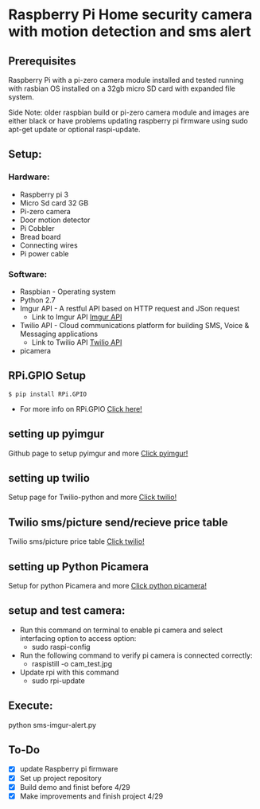 # Raspberry Pi Home security camera with motion detection and sms alert #

## Prerequisites ##

Raspberry Pi with a pi-zero camera module installed and tested running with rasbian OS installed on a 32gb micro SD card with expanded file system.

Side Note: older raspbian build or pi-zero camera module and images are either black or have problems updating raspberry pi firmware using sudo apt-get update or optional raspi-update.

## Setup: ##

### Hardware: ###
* Raspberry pi 3
* Micro Sd card 32 GB
* Pi-zero camera
* Door motion detector
* Pi Cobbler
* Bread board
* Connecting wires
* Pi power cable

### Software: ###
- Raspbian - Operating system
- Python 2.7
- Imgur API - A restful API based on HTTP request and JSon request
  - Link to Imgur API [Imgur API](https://api.imgur.com/)
- Twilio API - Cloud communications platform for building SMS, Voice & Messaging applications
  - Link to Twilio API [Twilio API](https://www.twilio.com/docs/usage/api)
- picamera

## RPi.GPIO Setup ##
`$ pip install RPi.GPIO`

- For more info on RPi.GPIO [Click here!](https://pypi.org/project/RPi.GPIO/)

## setting up pyimgur ##
Github page to setup pyimgur and more [Click pyimgur!](https://github.com/Damgaard/PyImgur)

## setting up twilio ##
Setup page for Twilio-python and more [Click twilio!](https://www.twilio.com/docs/libraries/python)

## Twilio sms/picture send/recieve price table ##
Twilio sms/picture price table [Click twilio!](https://www.twilio.com/sms/pricing/us)


## setting up Python Picamera ##
Setup for python Picamera and more [Click python picamera!](https://picamera.readthedocs.io/en/release-1.0/install2.html)

## setup and test camera: ##
- Run this command on terminal to enable pi camera and select interfacing option to access option:
  - sudo raspi-config
- Run the following command to verify pi camera is connected correctly:
  - raspistill -o cam_test.jpg
- Update rpi with this command
  - sudo rpi-update

## Execute: ##
python sms-imgur-alert.py

## To-Do ##

- [X] update Raspberry pi firmware
- [X] Set up project repository
- [X] Build demo and finist before 4/29
- [X] Make improvements and finish project 4/29
